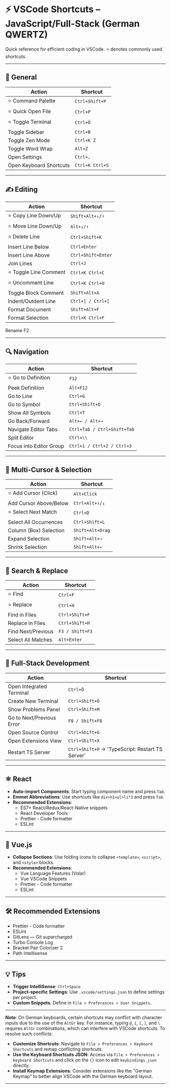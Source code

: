 # ⚡ VSCode Shortcuts – JavaScript/Full-Stack (German QWERTZ)

Quick reference for efficient coding in VSCode. ⭐️ denotes commonly used shortcuts.

---

## 🧭 General

| Action                          | Shortcut           |
|---------------------------------|--------------------|
| ⭐️ Command Palette              | `Ctrl+Shift+P`     |
| ⭐️ Quick Open File              | `Ctrl+P`           |
| ⭐️ Toggle Terminal              | `Ctrl+Ö`           |
| Toggle Sidebar                  | `Ctrl+B`           |
| Toggle Zen Mode                 | `Ctrl+K Z`         |
| Toggle Word Wrap                | `Alt+Z`            |
| Open Settings                   | `Ctrl+,`           |
| Open Keyboard Shortcuts         | `Ctrl+K Ctrl+S`    |

---

## ✍️ Editing

| Action                          | Shortcut           |
|---------------------------------|--------------------|
| ⭐️ Copy Line Down/Up            | `Shift+Alt+↓/↑`    |
| ⭐️ Move Line Down/Up            | `Alt+↓/↑`          |
| ⭐️ Delete Line                  | `Ctrl+Shift+K`     |
| Insert Line Below               | `Ctrl+Enter`       |
| Insert Line Above               | `Ctrl+Shift+Enter` |
| Join Lines                      | `Ctrl+J`           |
| ⭐️ Toggle Line Comment          | `Ctrl+K Ctrl+C`    |
| ⭐️ Uncomment Line               | `Ctrl+K Ctrl+U`    |
| Toggle Block Comment            | `Shift+Alt+A`      |
| Indent/Outdent Line             | `Ctrl+] / Ctrl+[`  |
| Format Document                 | `Shift+Alt+F`      |
| Format Selection                | `Ctrl+K Ctrl+F`    |
Rename      F2

---

## 🔍 Navigation

| Action                          | Shortcut           |
|---------------------------------|--------------------|
| ⭐️ Go to Definition             | `F12`              |
| Peek Definition                 | `Alt+F12`          |
| Go to Line                      | `Ctrl+G`           |
| Go to Symbol                    | `Ctrl+Shift+O`     |
| Show All Symbols                | `Ctrl+T`           |
| Go Back/Forward                 | `Alt+← / Alt+→`    |
| Navigate Editor Tabs            | `Ctrl+Tab / Ctrl+Shift+Tab` |
| Split Editor                    | `Ctrl+\\`          |
| Focus into Editor Group         | `Ctrl+1 / Ctrl+2 / Ctrl+3` |

---

## 🔄 Multi-Cursor & Selection

| Action                          | Shortcut           |
|---------------------------------|--------------------|
| ⭐️ Add Cursor (Click)           | `Alt+Click`        |
| Add Cursor Above/Below          | `Ctrl+Alt+↑/↓`     |
| ⭐️ Select Next Match            | `Ctrl+D`           |
| Select All Occurrences          | `Ctrl+Shift+L`     |
| Column (Box) Selection          | `Shift+Alt+Drag`   |
| Expand Selection                | `Shift+Alt+→`      |
| Shrink Selection                | `Shift+Alt+←`      |

---

## 🧪 Search & Replace

| Action                          | Shortcut           |
|---------------------------------|--------------------|
| ⭐️ Find                         | `Ctrl+F`           |
| ⭐️ Replace                      | `Ctrl+H`           |
| Find in Files                   | `Ctrl+Shift+F`     |
| Replace in Files                | `Ctrl+Shift+H`     |
| Find Next/Previous              | `F3 / Shift+F3`    |
| Select All Matches              | `Alt+Enter`        |

---

## 🧰 Full-Stack Development

| Action                          | Shortcut           |
|---------------------------------|--------------------|
| Open Integrated Terminal        | `Ctrl+Ö`           |
| Create New Terminal             | `Ctrl+Shift+Ö`     |
| Show Problems Panel             | `Ctrl+Shift+M`     |
| Go to Next/Previous Error       | `F8 / Shift+F8`    |
| Open Source Control             | `Ctrl+Shift+G`     |
| Open Extensions View            | `Ctrl+Shift+X`     |
| Restart TS Server               | `Ctrl+Shift+P` → 'TypeScript: Restart TS Server' |

---

## ⚛️ React

- **Auto-import Components**: Start typing component name and press `Tab`.
- **Emmet Abbreviations**: Use shortcuts like `div>h1+ul>li*3` and press `Tab`.
- **Recommended Extensions**:
  - ES7+ React/Redux/React-Native snippets
  - React Developer Tools
  - Prettier - Code formatter
  - ESLint

---

## 🔮 Vue.js

- **Collapse Sections**: Use folding icons to collapse `<template>`, `<script>`, and `<style>` blocks.
- **Recommended Extensions**:
  - Vue Language Features (Volar)
  - Vue VSCode Snippets
  - Prettier - Code formatter
  - ESLint

---

## 🛠️ Recommended Extensions

- Prettier - Code formatter
- ESLint
- GitLens — Git supercharged
- Turbo Console Log
- Bracket Pair Colorizer 2
- Path Intellisense

---

## 💡 Tips

- **Trigger IntelliSense**: `Ctrl+Space`
- **Project-specific Settings**: Use `.vscode/settings.json` to define settings per project.
- **Custom Snippets**: Define in `File > Preferences > User Snippets`.

---

**Note**: On German keyboards, certain shortcuts may conflict with character inputs due to the use of the `AltGr` key. For instance, typing `@`, `{`, `[`, `]`, and `\` requires `AltGr` combinations, which can interfere with VSCode shortcuts. To resolve such conflicts:

- **Customize Shortcuts**: Navigate to `File > Preferences > Keyboard Shortcuts` and remap conflicting shortcuts.
- **Use the Keyboard Shortcuts JSON**: Access via `File > Preferences > Keyboard Shortcuts` and click on the `{}` icon to edit `keybindings.json` directly.
- **Install Keymap Extensions**: Consider extensions like the "German Keymap" to better align VSCode with the German keyboard layout.

---